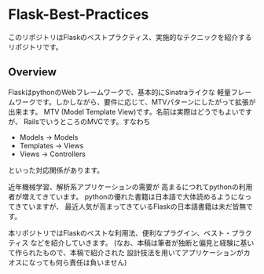 # Flask-Best-Practices
このリポジトリはFlaskのベストプラクティス、実施的なテクニックを紹介するリポジトリです。

## Overview
FlaskはpythonのWebフレームワークで、基本的にSinatraライクな
軽量フレームワークです。しかしながら、要件に応じて、MTVパターンにしたがって拡張が出来ます。
MTV (Model Template View)です。名前は実際はどうでもよいですが、
RailsでいうところのMVCです。すなわち

* Models -> Models
* Templates -> Views
* Views -> Controllers

といった対応関係があります。

近年機械学習、解析系アプリケーションの需要が
高まるにつれてpythonの利用者が増えてきています。
pythonの優れた書籍は日本語で大体読めるようになってきていますが、
最近人気が高まってきているFlaskの日本語書籍は未だ皆無です。

本リポジトリではFlaskのベストな利用法、便利なプラグイン、ベスト・プラクティス
などを紹介していきます。
(なお、本稿は筆者が独断と偏見と経験に基いて作られたもので、本稿で紹介された
設計技法を用いてアプリケーションがカオスになっても何ら責任は負いません)
